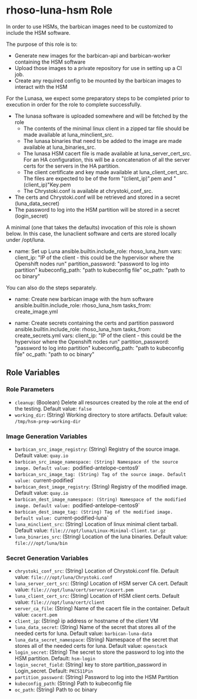# rhoso-luna-hsm Role

In order to use HSMs, the barbican images need to be customized to include the HSM software.

The purpose of this role is to:
* Generate new images for the barbican-api and barbican-worker containing the HSM software
* Upload those images to a private repository for use in setting up a CI job.
* Create any required config to be mounted by the barbican images to interact with the HSM

For the Lunasa, we expect some preparatory steps to be completed prior to execution in order for the
role to complete successfully.
* The lunasa software is uploaded somewhere and will be fetched by the role
  * The contents of the minimal linux client in a zipped tar file should be made available at luna_minclient_src.
  * The lunasa binaries that need to be added to the image are made available at luna_binaries_src.
  * The lunasa HSM cacert file is made available at luna_server_cert_src.  For an HA configuration,
    this will be a concatenation of all the server certs for the servers in the HA partition.
  * The client certificate and key made available at luna_client_cert_src.  The files are expected
    to be of the form "(client_ip)".pem and "(client_ip)"Key.pem
  * The Chrystoki.conf is available at chrystoki_conf_src.
* The certs and Chrystoki.conf will be retrieved and stored in a secret (luna_data_secret)
* The password to log into the HSM partition will be stored in a secret (login_secret)

A minimal (one that takes the defaults) invocation of this role is shown below.  In this case, the lunaclient
software and certs are stored locally under /opt/luna.

- name: Set up Luna
  ansible.builtin.include_role: rhoso_luna_hsm
  vars:
    client_ip: "IP of the client - this could be the hypervisor where the Openshift nodes run"
    partition_password: "password to log into partition"
    kubeconfig_path: "path to kubeconfig file"
    oc_path: "path to oc binary"

You can also do the steps separately.

- name: Create new barbican image with the hsm software
  ansible.builtin.include_role: rhoso_luna_hsm
  tasks_from: create_image.yml

- name: Create secrets containing the certs and partition password
  ansible.builtin.include_role: rhoso_luna_hsm
  tasks_from: create_secrets.yml
  vars:
    client_ip: "IP of the client - this could be the hypervisor where the Openshift nodes run"
    partition_password: "password to log into partition"
    kubeconfig_path: "path to kubeconfig file"
    oc_path: "path to oc binary"


## Role Variables

### Role Parameters
* `cleanup`: (Boolean) Delete all resources created by the role at the end of the testing. Default value: `false`
* `working_dir`: (String) Working directory to store artifacts.  Default value: `/tmp/hsm-prep-working-dir`

### Image Generation Variables
* `barbican_src_image_registry`: (String) Registry of the source image. Default value: `quay.io`
* `barbican_src_image_namespace: (String) Namespace of the source image. Default value: `podified-antelope-centos9`
* `barbican_src_image_tag: (String) Tag of the source image. Default value: `current-podified`
* `barbican_dest_image_registry`: (String) Registry of the modified image. Default value: `quay.io`
* `barbican_dest_image_namespace: (String) Namespace of the modified image. Default value: `podified-antelope-centos9`
* `barbican_dest_image_tag: (String) Tag of the modified image. Default value: `current-podified-luna`
* `luna_minclient_src`: (String) Location of linux minimal client tarball. Default value: `file:///opt/luna/Linux-Minimal-Client.tar.gz`
* `luna_binaries_src`: (String) Location of the luna binaries. Default value: `file:///opt/luna/bin`

### Secret Generation Variables
* `chrystoki_conf_src`: (String) Location of Chrystoki.conf file. Default value: `file:///opt/luna/Chrystoki.conf`
* `luna_server_cert_src`: (String) Location of HSM server CA cert.  Default value: `file:///opt/luna/cert/server/cacert.pem`
* `luna_client_cert_src`: (String) Location of HSM client certs.  Default value: `file:///opt/luna/cert/client`
* `server_ca_file`: (String) Name of the cacert file in the container.  Default value: `cacert.pem`
* `client_ip`: (String) ip address or hostname of the client VM
* `luna_data_secret`: (String) Name of the secret that stores all of the needed certs for luna.  Default value: `barbican-luna-data`
* `luna_data_secret_namespace`: (String) Namespace of the secret that stores all of the needed certs for luna.  Default value: `openstack`
* `login_secret`: (String) The secret to store the password to log into the HSM partition. Default: `hsm-login`
* `login_secret_field`: (String) key to store partition_password in Login_secret.  Default: `PKCS11Pin`
* `partition_password`: (String) Password to log into the HSM Partition
* `kubeconfig_path`: (String) Path to kubeconfig file
* `oc_path`: (String) Path to oc binary
